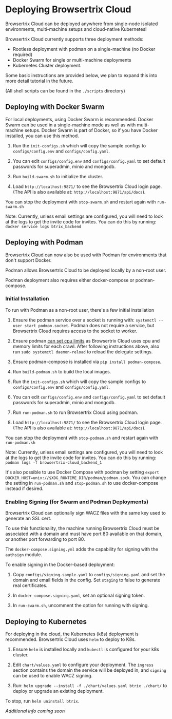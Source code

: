# Deploying Browsertrix Cloud

Browsertrix Cloud can be deployed anywhere from single-node isolated environments, multi-machine setups and cloud-native Kubernetes!

Browsertrix Cloud currently supports three deployment methods:
- Rootless deployment with podman on a single-machine (no Docker required)
- Docker Swarm for single or multi-machine deployments
- Kubernetes Cluster deployment.

Some basic instructions are provided below, we plan to expand this into more detail tutorial in the future.

(All shell scripts can be found in the `./scripts` directory)

## Deploying with Docker Swarm

For local deployments, using Docker Swarm is recommended. Docker Swarm can be used in a single-machine mode as well
as with multi-machine setups. Docker Swarm is part of Docker, so if you have Docker installed, you can use this method.

1. Run the `init-configs.sh` which will copy the sample configs to `configs/config.env` and `configs/config.yaml`.

2. You can edit `configs/config.env` and `configs/config.yaml` to set default passwords for superadmin, minio and mongodb.

3. Run `build-swarm.sh` to initialize the cluster.

4. Load `http://localhost:9871/` to see the Browsertrix Cloud login page. (The API is also available at: `http://localhost:9871/api/docs`).

You can stop the deployment with `stop-swarm.sh` and restart again with `run-swarm.sh`


Note: Currently, unless email settings are configured, you will need to look at the logs to get the invite code for invites. You can do this by running:
`docker service logs btrix_backend`


## Deploying with Podman

Browsertrix Cloud can now also be used with Podman for environments that don't support Docker.

Podman allows Browsertrix Cloud to be deployed locally by a non-root user.

Podman deployment also requires either docker-compose or podman-compose.


### Initial Installation

To run with Podman as a non-root user, there's a few initial installation

1. Ensure the podman service over a socket is running with: `systemctl --user start podman.socket`. Podman does not require a service, but Browsertrix Cloud requires access to the socket to worker.

2. Ensure podman [can set cpu limits](https://github.com/containers/podman/blob/main/troubleshooting.md#26-running-containers-with-cpu-limits-fails-with-a-permissions-error) as Browsertrix Cloud uses cpu and memory limits for each crawl. After following instructions above, also run `sudo systemctl daemon-reload` to reload the delegate settings.

3. Ensure podman-compose is installed via `pip install podman-compose`.

4. Run `build-podman.sh` to build the local images.

5. Run the `init-configs.sh` which will copy the sample configs to `configs/config.env` and `configs/config.yaml`.

6. You can edit `configs/config.env` and `configs/config.yaml` to set default passwords for superadmin, minio and mongodb.

7. Run `run-podman.sh` to run Browsertrix Cloud using podman.

8. Load `http://localhost:9871/` to see the Browsertrix Cloud login page. (The API is also available at: `http://localhost:9871/api/docs`).


You can stop the deployment with `stop-podman.sh` and restart again with `run-podman.sh`

Note: Currently, unless email settings are configured, you will need to look at the logs to get the invite code for invites. You can do this by running:
`podman logs -f browsertrix-cloud_backend_1`

It's also possible to use Docker Compose with podman by setting `export DOCKER_HOST=unix://$XDG_RUNTIME_DIR/podman/podman.sock`. You can change the setting
in `run-podman.sh` and `stop-podman.sh` to use docker-compose instead if desired.


### Enabling Signing (for Swarm and Podman Deployments)

Browsertrix Cloud can optionally sign WACZ files with the same key used to generate an SSL cert.

To use this functionality, the machine running Browsertrix Cloud must be associated with a domain and must have port 80 available on that domain,
or another port forwarding to port 80.

The `docker-compose.signing.yml` adds the capability for signing with the `authsign` module.

To enable signing in the Docker-based deployment:

1. Copy `configs/signing.sample.yaml` to `configs/signing.yaml` and set the domain and email fields in the config. Set `staging` to false to generate real certificates.

2. In `docker-compose.signing.yaml`, set an optional signing token.

3. In `run-swarm.sh`, uncomment the option for running with signing.




## Deploying to Kubernetes

For deploying in the cloud, the Kubernetes (k8s) deployment is recommended.
Browsertrix Cloud uses `helm` to deploy to K8s.


1. Ensure `helm` is installed locally and `kubectl` is configured for your k8s cluster.

2. Edit `chart/values.yaml` to configure your deployment. The `ingress` section contains the domain the service will be deployed in, and `signing` can be used to enable WACZ signing.

3. Run: `helm upgrade --install -f ./chart/values.yaml btrix ./chart/` to deploy or upgrade an existing deployment.


To stop, run `helm uninstall btrix`.

*Additional info coming soon*
